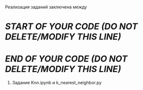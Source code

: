 Реализация заданий заключена между
# *****START OF YOUR CODE (DO NOT DELETE/MODIFY THIS LINE)*****
# *****END OF YOUR CODE (DO NOT DELETE/MODIFY THIS LINE)*****

1. Задание 
    Knn.ipynb и k_nearest_neighbor.py
